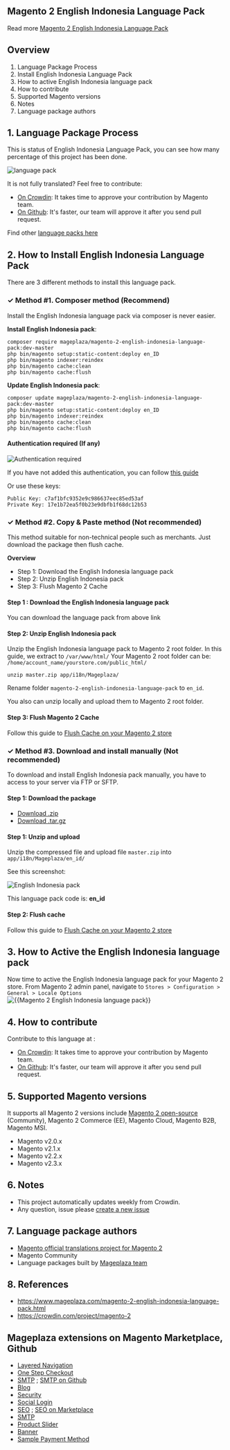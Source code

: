 ## Magento 2 English Indonesia Language Pack



Read more [Magento 2 English Indonesia Language Pack](https://www.mageplaza.com/magento-2-english-indonesia-language-pack.html)


## Overview

1. Language Package Process
2. Install English Indonesia Language Pack
3. How to active English Indonesia language pack
4. How to contribute
5. Supported Magento versions
6. Notes
7. Language package authors

## 1. Language Package Process

This is status of English Indonesia Language Pack, you can see how many percentage of this project has been done.

![language pack](http://progressed.io/bar/71?title=translated)

It is not fully translated? Feel free to contribute:
- [On Crowdin](https://crowdin.com/project/magento-2): It takes time to approve your contribution by Magento team.
- [On Github](https://github.com/mageplaza/magento-2-english-indonesia-language-pack/blob/master/HOW-TO-CONTRIBUTE.md): It's faster, our team will approve it after you send pull request.


Find other [language packs here](https://www.mageplaza.com/kb/magento-2-language-pack/)

## 2. How to Install English Indonesia Language Pack

There are 3 different methods to install this language pack.

### ✓ Method #1. Composer method (Recommend)
Install the English Indonesia language pack via composer is never easier.

**Install English Indonesia pack**:

```
composer require mageplaza/magento-2-english-indonesia-language-pack:dev-master
php bin/magento setup:static-content:deploy en_ID
php bin/magento indexer:reindex
php bin/magento cache:clean
php bin/magento cache:flush

```


**Update  English Indonesia pack**:

```
composer update mageplaza/magento-2-english-indonesia-language-pack:dev-master
php bin/magento setup:static-content:deploy en_ID
php bin/magento indexer:reindex
php bin/magento cache:clean
php bin/magento cache:flush

```

#### Authentication required (If any)

![Authentication required](https://cdn.mageplaza.com/media/general/dmryiPk.png)

If you have not added this authentication, you can follow [this guide](http://devdocs.magento.com/guides/v2.0/install-gde/prereq/connect-auth.html)

Or use these keys:

```
Public Key: c7af1bfc9352e9c986637eec85ed53af
Private Key: 17e1b72ea5f0b23e9dbfb1f68dc12b53
```



### ✓ Method #2. Copy & Paste method (Not recommended)

This method suitable for non-technical people such as merchants. Just download the package then flush cache.

**Overview**

- Step 1: Download the English Indonesia language pack
- Step 2: Unzip English Indonesia pack
- Step 3: Flush Magento 2 Cache

#### Step 1 : Download the English Indonesia language pack

You can download the language pack from above link

#### Step 2: Unzip English Indonesia pack

Unzip the English Indonesia language pack to Magento 2 root folder. In this guide, we extract to `/var/www/html/`
Your Magento 2 root folder can be: `/home/account_name/yourstore.com/public_html/`

```
unzip master.zip app/i18n/Mageplaza/
```

Rename folder `magento-2-english-indonesia-language-pack` to `en_id`.


You also can unzip locally and upload them to Magento 2 root folder.

#### Step 3: Flush Magento 2 Cache

Follow this guide to [Flush Cache on your Magento 2 store](https://www.mageplaza.com/kb/how-flush-enable-disable-cache.html)


### ✓ Method #3. Download and install manually (Not recommended)

To download and install English Indonesia pack manually, you have to access to your server via FTP or SFTP.

#### Step 1: Download the package

- [Download .zip](https://github.com/mageplaza/magento-2-english-indonesia-language-pack/archive/master.zip)
- [Download .tar.gz](https://github.com/mageplaza/magento-2-english-indonesia-language-pack/tarball/master)

#### Step 1: Unzip and upload

Unzip the compressed file and upload file `master.zip` into `app/i18n/Mageplaza/en_id/`

See this screenshot:

![English Indonesia pack](https://cdn3.mageplaza.com/media/general/language-pack.png)

This language pack code is: **en_id**

#### Step 2: Flush cache

Follow this guide to [Flush Cache on your Magento 2 store](https://www.mageplaza.com/kb/how-flush-enable-disable-cache.html)


## 3. How to Active the English Indonesia language pack 

Now time to active the English Indonesia language pack for your Magento 2 store. From Magento 2 admin panel, navigate to `Stores > Configuration > General > Locale Options`
![{{Magento 2 English Indonesia language pack}}](https://cdn.mageplaza.com/media/general/aPSUA0l.png)


## 4. How to contribute

Contribute to this language at :
- [On Crowdin](https://crowdin.com/project/magento-2): It takes time to approve your contribution by Magento team.
- [On Github](https://github.com/mageplaza/magento-2-english-indonesia-language-pack/blob/master/HOW-TO-CONTRIBUTE.md): It's faster, our team will approve it after you send pull request.


## 5. Supported Magento versions

It supports all Magento 2 versions include [Magento 2 open-source](https://www.mageplaza.com/download-magento/) (Community), Magento 2 Commerce (EE), Magento Cloud, Magento B2B, Magento MSI.


- Magento v2.0.x
- Magento v2.1.x
- Magento v2.2.x
- Magento v2.3.x



## 6. Notes 

- This project automatically updates weekly from Crowdin.
- Any question, issue please [create a new issue](https://github.com/mageplaza/magento-2-english-indonesia-language-pack/issues/new)

## 7. Language package authors

- [Magento official translations project for Magento 2](https://crowdin.com/project/magento-2)
- Magento Community
- Language packages built by [Mageplaza team](https://www.mageplaza.com/)


## 8. References 

- https://www.mageplaza.com/magento-2-english-indonesia-language-pack.html
- https://crowdin.com/project/magento-2



## Mageplaza extensions on Magento Marketplace, Github


- [Layered Navigation](https://marketplace.magento.com/mageplaza-layered-navigation-m2.html)
- [One Step Checkout](https://marketplace.magento.com/mageplaza-magento-2-one-step-checkout-extension.html)
- [SMTP](https://marketplace.magento.com/mageplaza-module-smtp.html) ; [SMTP on Github](https://github.com/mageplaza/magento-2-smtp)
- [Blog](https://github.com/mageplaza/magento-2-blog)
- [Security](https://marketplace.magento.com/mageplaza-module-security.html)
- [Social Login](https://github.com/mageplaza/magento-2-social-login)
- [SEO](https://github.com/mageplaza/magento-2-seo) ; [SEO on Marketplace](https://marketplace.magento.com/mageplaza-magento-2-seo-extension.html)
- [SMTP](https://github.com/mageplaza/magento-2-smtp)
- [Product Slider](https://github.com/mageplaza/magento-2-product-slider)
- [Banner](https://github.com/mageplaza/magento-2-banner-slider)
- [Sample Payment Method](https://github.com/mageplaza/magento-2-sample-payment-method)



